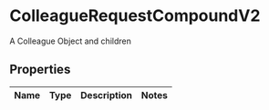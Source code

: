 

# ColleagueRequestCompoundV2

A Colleague Object and children

## Properties

| Name | Type | Description | Notes |
|------------ | ------------- | ------------- | -------------|



